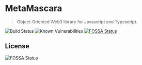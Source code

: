 MetaMascara
===========

> Object-Oriented Web3 library for Javascript and Typescript.

![Build Status](https://github.com/lcnvdl/metamascara/actions/workflows/ci.yml/badge.svg) ![Known Vulnerabilities](https://snyk.io/test/github/lcnvdl/metamascara/badge.svg)
[![FOSSA Status](https://app.fossa.com/api/projects/git%2Bgithub.com%2Flcnvdl%2Fmetamascara.svg?type=shield)](https://app.fossa.com/projects/git%2Bgithub.com%2Flcnvdl%2Fmetamascara?ref=badge_shield)


## License
[![FOSSA Status](https://app.fossa.com/api/projects/git%2Bgithub.com%2Flcnvdl%2Fmetamascara.svg?type=large)](https://app.fossa.com/projects/git%2Bgithub.com%2Flcnvdl%2Fmetamascara?ref=badge_large)